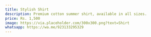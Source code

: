 ```yaml
---
title: Stylish Shirt
description: Premium cotton summer shirt, available in all sizes.
price: Rs. 1,500
image: https://via.placeholder.com/300x300.png?text=Shirt
whatsapp: https://wa.me/923133295329
---
```

